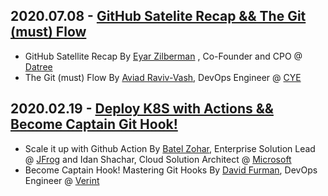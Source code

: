 ## 2020.07.08 - [GitHub Satelite Recap && The Git (must) Flow](https://www.meetup.com/github-user-group/events/271434987/)

* GitHub Satellite Recap By [Eyar Zilberman](https://www.linkedin.com/in/eyar-zilberman/) , Co-Founder and CPO @ [Datree](https://www.datree.io/)
* The Git (must) Flow By [Aviad Raviv-Vash](https://www.linkedin.com/in/hotfortech/), DevOps Engineer @ [CYE](https://cyesec.com/)

## 2020.02.19 - [Deploy K8S with Actions && Become Captain Git Hook! ](https://www.meetup.com/github-user-group/events/268536709/)

* Scale it up with Github Action By [Batel Zohar](https://www.linkedin.com/in/batelzohar/), Enterprise Solution Lead @ [JFrog](https://jfrog.com/) and Idan Shachar, Cloud Solution Architect @ [Microsoft](https://www.microsoft.com/)
* Become Captain Hook! Mastering Git Hooks By [David Furman](https://www.linkedin.com/in/david-furman-12284787/), DevOps Engineer @ [Verint](https://www.verint.com/)

